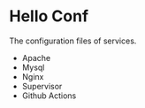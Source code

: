 # Hello Conf
The configuration files of services.

- Apache
- Mysql
- Nginx
- Supervisor
- Github Actions